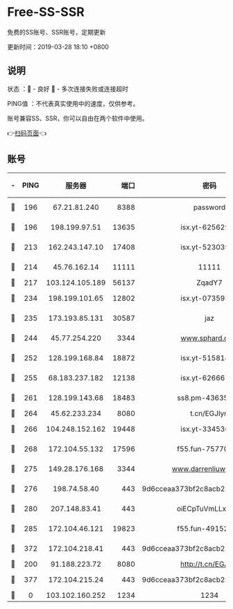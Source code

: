 # Free-SS-SSR

免费的SS账号、SSR账号，定期更新

更新时间：2019-03-28 18:10 +0800

## 说明

状态     ：🙂 - 良好 🙁 - 多次连接失败或连接超时

PING值   ：不代表真实使用中的速度，仅供参考。

账号兼容SS、SSR，你可以自由在两个软件中使用。

👉[扫码页面](https://liesauer.github.io/Free-SS-SSR/)👈

## 账号

|-|PING|服务器|端口|密码|加密方式|区域|
|:----:|:----:|:-----:|-----:|:----:|:----:|:----:|
|🙂|196|67.21.81.240|8388|password|aes-256-cfb|US|
|🙂|196|198.199.97.51|13635|isx.yt-62562937|aes-256-cfb|US|
|🙂|213|162.243.147.10|17408|isx.yt-52303968|aes-256-cfb|US|
|🙂|214|45.76.162.14|11111|11111|aes-256-cfb|SG|
|🙂|217|103.124.105.189|56137|ZqadY7|chacha20|US|
|🙂|234|198.199.101.65|12802|isx.yt-07359379|aes-256-cfb|US|
|🙂|235|173.193.85.131|30587|jaz|aes-256-cfb|US|
|🙂|244|45.77.254.220|3344|www.sphard.com|aes-256-cfb|SG|
|🙂|252|128.199.168.84|18872|isx.yt-51581408|aes-256-cfb|SG|
|🙂|255|68.183.237.182|12138|isx.yt-62666104|aes-256-cfb|SG|
|🙂|261|128.199.143.68|18483|ss8.pm-43635590|aes-256-cfb|SG|
|🙂|264|45.62.233.234|8080|t.cn/EGJIyrl|rc4-md5|CA|
|🙂|266|104.248.152.162|19448|isx.yt-33453660|aes-256-cfb|SG|
|🙂|268|172.104.55.132|17596|f55.fun-75770427|aes-256-cfb|SG|
|🙂|275|149.28.176.168|3344|www.darrenliuwei.com|aes-256-cfb|AU|
|🙂|276|198.74.58.40|443|9d6cceaa373bf2c8acb22e60b6a58be6|aes-256-cfb|US|
|🙂|280|207.148.83.41|443|oiECpTuVmLLxk4Ts|aes-256-cfb|AU|
|🙂|285|172.104.46.121|19823|f55.fun-49152560|aes-256-cfb|SG|
|🙂|372|172.104.218.41|443|9d6cceaa373bf2c8acb22e60b6a58be6|aes-256-cfb|US|
|🙂|200|91.188.223.72|8080|http://t.cn/EGJIyrl|rc4-md5|RU|
|🙂|377|172.104.215.24|443|9d6cceaa373bf2c8acb22e60b6a58be6|aes-256-cfb|US|
|🙁|0|103.102.160.252|1234|1234|rc4-md5|JP|
